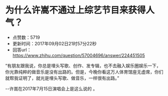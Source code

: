 # 为什么许嵩不通过上综艺节目来获得人气？
- 点赞数：5719
- 更新时间：2017年09月02日21时57分22秒
- 回答url：https://www.zhihu.com/question/57004696/answer/224451505
<body>
 <p data-pid="wnu_o1Vd">“有朋友跟我说，你总是埋头写歌、创作、发专辑，也不去融入娱乐圈娱乐一下，你光靠纯粹的做音乐是没有出路的。但是，今晚你看这万人体育馆座无虚席，你们就帮我证明了，就光是埋头写歌、做音乐，一样很有出路。”</p>
 <p data-pid="W7g2_Ldf">--许嵩在2017年7月15日演唱会上是这么说的 。</p>
</body>